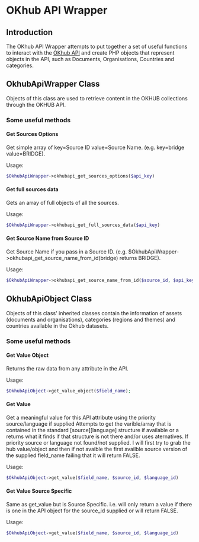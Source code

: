 # OKhub API Wrapper

## Introduction

The OKhub API Wrapper attempts to put together a set of useful functions to interact with 
the [OKhub API](http://api.okhub.org) and create PHP objects that represent objects in the API, 
such as Documents, Organisations, Countries and categories.

## OkhubApiWrapper Class
Objects of this class are used to retrieve content in the OKHUB collections  through the OKHUB API.
### Some useful methods
#### Get Sources Options
Get simple array of key=Source ID value=Source Name. (e.g. key=bridge value=BRIDGE).

Usage:
```php
$OkhubApiWrapper->okhubapi_get_sources_options($api_key)
```
#### Get full sources data
Gets an array of full objects of all the sources.

Usage:
```php
$OkhubApiWrapper->okhubapi_get_full_sources_data($api_key)
```
#### Get Source Name from Source ID
Get Source Name if you pass in a Source ID. (e.g. $OkhubApiWrapper->okhubapi_get_source_name_from_id(bridge) returns BRIDGE).

Usage:
```php
$OkhubApiWrapper->okhubapi_get_source_name_from_id($source_id, $api_key)
```

## OkhubApiObject Class
Objects of this class' inherited classes contain the information of assets (documents and organisations), 
categories (regions and themes) and countries available in the Okhub datasets.
### Some useful methods
#### Get Value Object
Returns the raw data from any attribute in the API.

Usage:
```php
$OkhubApiObject->get_value_object($field_name);
```
#### Get Value
Get a meaningful value for this API attribute using the priority source/language if supplied
Attempts to get the varible/array that is contained in the standard [source][language] structure
if available or a returns what it finds if that structure is not there and/or uses aternatives.
If priority source or language not found/not supplied. I will first try to grab the hub value/object 
and then if not avaible the first availble source version of the supplied field_name failing that it
will return FALSE.

Usage:
```php
$OkhubApiObject->get_value($field_name, $source_id, $language_id)
```
#### Get Value Source Specific
Same as get_value but is Source Specific. i.e. will only return a value if there is one in the 
API object for the source_id supplied or will return FALSE.

Usage:
```php
$OkhubApiObject->get_value($field_name, $source_id, $language_id)
```

